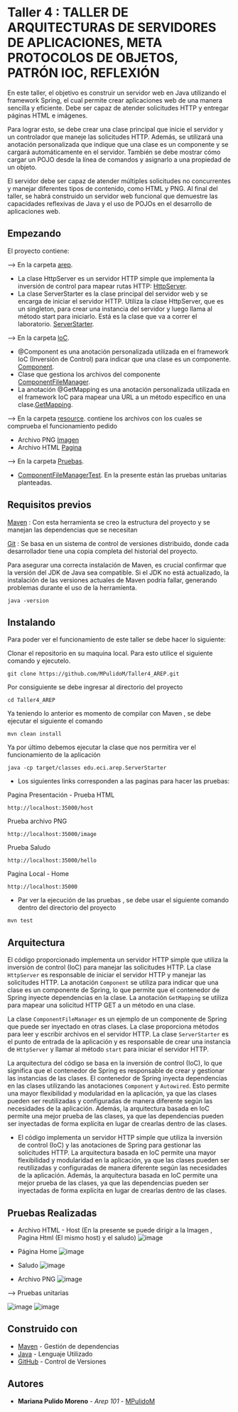 # Taller 4 : TALLER DE ARQUITECTURAS DE SERVIDORES DE APLICACIONES, META PROTOCOLOS DE OBJETOS, PATRÓN IOC, REFLEXIÓN

En este taller, el objetivo es construir un servidor web en Java utilizando el framework Spring, el cual permite crear aplicaciones web de una manera sencilla y eficiente. Debe ser capaz de atender solicitudes HTTP y entregar páginas HTML e imágenes.

Para lograr esto, se debe crear una clase principal que inicie el servidor y un controlador que maneje las solicitudes HTTP. Además, se utilizará una anotación personalizada que indique que una clase es un componente y se cargará automáticamente en el servidor. También se debe mostrar cómo cargar un POJO desde la línea de comandos y asignarlo a una propiedad de un objeto.

El servidor debe ser capaz de atender múltiples solicitudes no concurrentes y manejar diferentes tipos de contenido, como HTML y PNG. Al final del taller, se habrá construido un servidor web funcional que demuestre las capacidades reflexivas de Java y el uso de POJOs en el desarrollo de aplicaciones web.

## Empezando

El proyecto contiene:

--> En la carpeta [arep](https://github.com/MPulidoM/Taller4_AREP/tree/main/src/main/java/edu/eci/arep).

- La clase HttpServer es un servidor HTTP simple que implementa la inversión de control para mapear rutas HTTP: [HttpServer](https://github.com/MPulidoM/Taller4_AREP/blob/main/src/main/java/edu/eci/arep/HttpServer.java).
- La clase ServerStarter es la clase principal del servidor web y se encarga de iniciar el servidor HTTP. Utiliza la clase HttpServer, que es un singleton, para crear una instancia del servidor y luego llama al método start para iniciarlo. Está es la clase que va a correr el laboratorio. [ServerStarter](https://github.com/MPulidoM/Taller4_AREP/blob/main/src/main/java/edu/eci/arep/ServerStarter.java).

--> En la carpeta [loC](https://github.com/MPulidoM/Taller4_AREP/tree/main/src/main/java/edu/eci/IoC).

- @Component es una anotación personalizada utilizada en el framework IoC (Inversión de Control) para indicar que una clase es un componente. [Component](https://github.com/MPulidoM/Taller4_AREP/blob/main/src/main/java/edu/eci/IoC/Component.java).
-  Clase que gestiona los archivos del componente [ComponentFileManager](https://github.com/MPulidoM/Taller4_AREP/blob/main/src/main/java/edu/eci/IoC/ComponentFileManager.java).
-  La anotación @GetMapping es una anotación personalizada utilizada en el framework IoC para mapear una URL a un método específico en una clase.[GetMapping](https://github.com/MPulidoM/Taller4_AREP/blob/main/src/main/java/edu/eci/IoC/GetMapping.java).

--> En la carpeta [resource](https://github.com/MPulidoM/Taller4_AREP/tree/main/src/main/resource). contiene los archivos con los cuales se comprueba el funcionamiento pedido

- Archivo PNG [Imagen](https://github.com/MPulidoM/Taller4_AREP/blob/main/src/main/resource/Kit.png)
- Archivo HTML [Pagina](https://github.com/MPulidoM/Taller4_AREP/blob/main/src/main/resource/PruebaHtml.html)

--> En la carpeta [Pruebas](https://github.com/MPulidoM/Taller4_AREP/tree/main/src/test/java/edu/eci/arep).

- [ComponentFileManagerTest](https://github.com/MPulidoM/Taller4_AREP/blob/main/src/test/java/edu/eci/arep/ComponentFileManagerTest.java). En la presente están las pruebas unitarias planteadas.


## Requisitos previos

[Maven](https://maven.apache.org/) : Con esta herramienta se creo la estructura del proyecto y se manejan las dependencias que se necesitan

[Git](https://git-scm.com/) : Se basa en un sistema de control de versiones distribuido, donde cada desarrollador tiene una copia completa del historial del proyecto.

Para asegurar una correcta instalación de Maven, es crucial confirmar que la versión del JDK de Java sea compatible. Si el JDK no está actualizado, la instalación de las versiones actuales de Maven podría fallar, generando problemas durante el uso de la herramienta.
```
java -version 
```

## Instalando

Para poder ver el funcionamiento de este taller se debe hacer lo siguiente:

Clonar el repositorio en su maquina local. Para esto utilice el siguiente comando y ejecutelo.

```
git clone https://github.com/MPulidoM/Taller4_AREP.git
```

Por consiguiente se debe ingresar al directorio del proyecto 

```
cd Taller4_AREP
```
Ya teniendo lo anterior es momento de compilar con Maven , se debe ejecutar el siguiente el comando
```
mvn clean install
```

Ya por último debemos ejecutar la clase que nos permitira ver el funcionamiento de la aplicación
```
java -cp target/classes edu.eci.arep.ServerStarter
```

- Los siguientes links corresponden a las paginas para hacer las pruebas:
  
Pagina Presentación - Prueba HTML
```
http://localhost:35000/host
```
Prueba archivo PNG
```
http://localhost:35000/image
```
Prueba Saludo
```
http://localhost:35000/hello
```
Pagina Local - Home
```
http://localhost:35000
```
- Par ver la ejecución de las pruebas , se debe usar el siguiente comando dentro del directorio del proyecto
```
mvn test
```
  
## Arquitectura

 El código proporcionado implementa un servidor HTTP simple que utiliza la inversión de control (IoC) para manejar las solicitudes HTTP. La clase `HttpServer` es responsable de iniciar el servidor HTTP y manejar las solicitudes HTTP. La anotación `Component` se utiliza para indicar que una clase es un componente de Spring, lo que permite que el contenedor de Spring inyecte dependencias en la clase. La anotación `GetMapping` se utiliza para mapear una solicitud HTTP GET a un método en una clase.

La clase `ComponentFileManager` es un ejemplo de un componente de Spring que puede ser inyectado en otras clases. La clase proporciona métodos para leer y escribir archivos en el servidor HTTP. La clase `ServerStarter` es el punto de entrada de la aplicación y es responsable de crear una instancia de `HttpServer` y llamar al método `start` para iniciar el servidor HTTP.

La arquitectura del código se basa en la inversión de control (IoC), lo que significa que el contenedor de Spring es responsable de crear y gestionar las instancias de las clases. El contenedor de Spring inyecta dependencias en las clases utilizando las anotaciones `Component` y `Autowired`. Esto permite una mayor flexibilidad y modularidad en la aplicación, ya que las clases pueden ser reutilizadas y configuradas de manera diferente según las necesidades de la aplicación. Además, la arquitectura basada en IoC permite una mejor prueba de las clases, ya que las dependencias pueden ser inyectadas de forma explícita en lugar de crearlas dentro de las clases.

- El código implementa un servidor HTTP simple que utiliza la inversión de control (IoC) y las anotaciones de Spring para gestionar las solicitudes HTTP. La arquitectura basada en IoC permite una mayor flexibilidad y modularidad en la aplicación, ya que las clases pueden ser reutilizadas y configuradas de manera diferente según las necesidades de la aplicación. Además, la arquitectura basada en IoC permite una mejor prueba de las clases, ya que las dependencias pueden ser inyectadas de forma explícita en lugar de crearlas dentro de las clases.



## Pruebas Realizadas

- Archivo HTML - Host (En la presente se puede dirigir a la Imagen , Pagina Html (El mismo host) y el saludo)
![image](https://github.com/MPulidoM/Taller4_AREP/assets/118181543/79139306-1215-427e-a69b-3bc54728b5c2)

- Página Home
![image](https://github.com/MPulidoM/Taller4_AREP/assets/118181543/453f3398-b20a-4713-9194-adb6866f95be)

- Saludo
![image](https://github.com/MPulidoM/Taller4_AREP/assets/118181543/2e8c7c3e-cf5a-44bd-ad66-f3e64adbab92)

- Archivo PNG 
![image](https://github.com/MPulidoM/Taller4_AREP/assets/118181543/7ea53992-1f9a-48eb-a2d9-5b0ecdbcb11f)

--> Pruebas unitarias 

![image](https://github.com/MPulidoM/Taller4_AREP/assets/118181543/67d73b3e-6e55-4d1c-9a9a-c3f375167383)
![image](https://github.com/MPulidoM/Taller4_AREP/assets/118181543/eb9cad4d-4657-4859-950f-885e841d603e)


## Construido con

* [Maven](https://maven.apache.org/) - Gestión de dependencias
* [Java](https://www.java.com/es/) - Lenguaje Utilizado
* [GitHub](https://git-scm.com/) - Control de Versiones



## Autores

* **Mariana Pulido Moreno** - *Arep 101* - [MPulidoM](https://github.com/MPulidoM)
